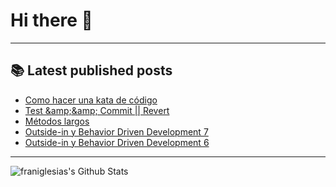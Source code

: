 # Hi there 👋

<!--
**franiglesias/franiglesias** is a ✨ _special_ ✨ repository because its `README.md` (this file) appears on your GitHub profile.

Here are some ideas to get you started:

- 🔭 I’m currently working on ...
- 🌱 I’m currently learning ...
- 👯 I’m looking to collaborate on ...
- 🤔 I’m looking for help with ...
- 💬 Ask me about ...
- 📫 How to reach me: ...
- 😄 Pronouns: ...
- ⚡ Fun fact: ...
-->


---

## 📚 Latest published posts
<!-- TB-FEED:START -->
- [Como hacer una kata de código](https://franiglesias.github.io/resolving-code-katas/)
- [Test &amp;amp;&amp;amp; Commit || Revert](https://franiglesias.github.io/tcr/)
- [Métodos largos](https://franiglesias.github.io/long-method/)
- [Outside-in y Behavior Driven Development 7](https://franiglesias.github.io/outside-in-with-behat-phpspec-7/)
- [Outside-in y Behavior Driven Development 6](https://franiglesias.github.io/outside-in-with-behat-phpspec-6/)
<!-- TB-FEED:END -->


---

<img alt="franiglesias's Github Stats" src="https://github-readme-stats.vercel.app/api?username=franiglesias&show_icons=true&hide_border=true" />
